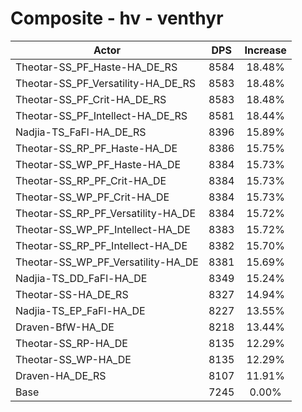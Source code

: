 # Composite - hv - venthyr
| Actor | DPS | Increase |
|---|:---:|:---:|
|Theotar-SS_PF_Haste-HA_DE_RS|8584|18.48%|
|Theotar-SS_PF_Versatility-HA_DE_RS|8583|18.48%|
|Theotar-SS_PF_Crit-HA_DE_RS|8583|18.48%|
|Theotar-SS_PF_Intellect-HA_DE_RS|8581|18.44%|
|Nadjia-TS_FaFl-HA_DE_RS|8396|15.89%|
|Theotar-SS_RP_PF_Haste-HA_DE|8386|15.75%|
|Theotar-SS_WP_PF_Haste-HA_DE|8384|15.73%|
|Theotar-SS_RP_PF_Crit-HA_DE|8384|15.73%|
|Theotar-SS_WP_PF_Crit-HA_DE|8384|15.73%|
|Theotar-SS_RP_PF_Versatility-HA_DE|8384|15.72%|
|Theotar-SS_WP_PF_Intellect-HA_DE|8383|15.72%|
|Theotar-SS_RP_PF_Intellect-HA_DE|8382|15.70%|
|Theotar-SS_WP_PF_Versatility-HA_DE|8381|15.69%|
|Nadjia-TS_DD_FaFl-HA_DE|8349|15.24%|
|Theotar-SS-HA_DE_RS|8327|14.94%|
|Nadjia-TS_EP_FaFl-HA_DE|8227|13.55%|
|Draven-BfW-HA_DE|8218|13.44%|
|Theotar-SS_RP-HA_DE|8135|12.29%|
|Theotar-SS_WP-HA_DE|8135|12.29%|
|Draven-HA_DE_RS|8107|11.91%|
|Base|7245|0.00%|
